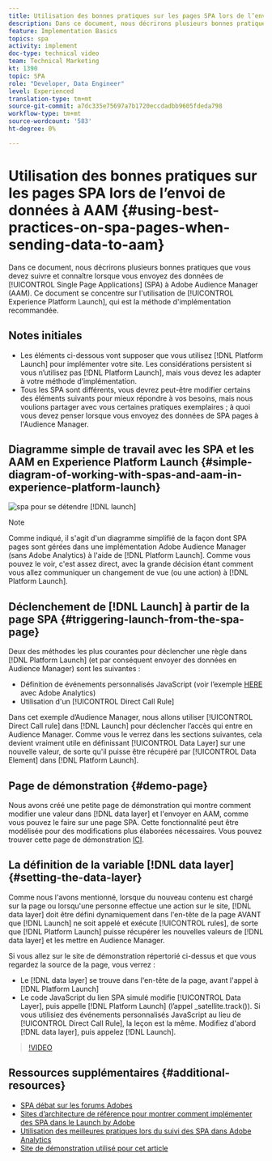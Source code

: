 ```yaml
---
title: Utilisation des bonnes pratiques sur les pages SPA lors de l’envoi de données à AAM
description: Dans ce document, nous décrirons plusieurs bonnes pratiques que vous devez suivre et dont vous devez tenir compte lorsque vous envoyez des données d’applications d’une seule page (SPA) à Adobe Audience Manager (AAM). Ce document se concentrera sur l’utilisation du Launch by Adobe, qui est la méthode d’implémentation recommandée.
feature: Implementation Basics
topics: spa
activity: implement
doc-type: technical video
team: Technical Marketing
kt: 1390
topic: SPA
role: "Developer, Data Engineer"
level: Experienced
translation-type: tm+mt
source-git-commit: a7dc335e75697a7b1720eccdadbb9605fdeda798
workflow-type: tm+mt
source-wordcount: '583'
ht-degree: 0%

---
```



# Utilisation des bonnes pratiques sur les pages SPA lors de l’envoi de données à AAM {#using-best-practices-on-spa-pages-when-sending-data-to-aam}

Dans ce document, nous décrirons plusieurs bonnes pratiques que vous devez suivre et connaître lorsque vous envoyez des données de [!UICONTROL Single Page Applications] (SPA) à Adobe Audience Manager (AAM). Ce document se concentre sur l&#39;utilisation de [!UICONTROL Experience Platform Launch], qui est la méthode d&#39;implémentation recommandée.

## Notes initiales

* Les éléments ci-dessous vont supposer que vous utilisez [!DNL Platform Launch] pour implémenter votre site. Les considérations persistent si vous n’utilisez pas [!DNL Platform Launch], mais vous devez les adapter à votre méthode d’implémentation.
* Tous les SPA sont différents, vous devrez peut-être modifier certains des éléments suivants pour mieux répondre à vos besoins, mais nous voulions partager avec vous certaines pratiques exemplaires ; à quoi vous devez penser lorsque vous envoyez des données de SPA pages à l&#39;Audience Manager.

## Diagramme simple de travail avec les SPA et les AAM en Experience Platform Launch {#simple-diagram-of-working-with-spas-and-aam-in-experience-platform-launch}

![spa pour se détendre  [!DNL launch]](assets/spa_for_aam_in_launch.png)

>[!NOTE]
>Comme indiqué, il s&#39;agit d&#39;un diagramme simplifié de la façon dont SPA pages sont gérées dans une implémentation Adobe Audience Manager (sans Adobe Analytics) à l&#39;aide de [!DNL Platform Launch]. Comme vous pouvez le voir, c&#39;est assez direct, avec la grande décision étant comment vous allez communiquer un changement de vue (ou une action) à [!DNL Platform Launch].

## Déclenchement de [!DNL Launch] à partir de la page SPA {#triggering-launch-from-the-spa-page}

Deux des méthodes les plus courantes pour déclencher une règle dans [!DNL Platform Launch] (et par conséquent envoyer des données en Audience Manager) sont les suivantes :

* Définition de événements personnalisés JavaScript (voir l’exemple [HERE](https://helpx.adobe.com/analytics/kt/using/spa-analytics-best-practices-feature-video-use.html) avec Adobe Analytics)
* Utilisation d&#39;un [!UICONTROL Direct Call Rule]

Dans cet exemple d’Audience Manager, nous allons utiliser [!UICONTROL Direct Call rule] dans [!DNL Launch] pour déclencher l’accès qui entre en Audience Manager. Comme vous le verrez dans les sections suivantes, cela devient vraiment utile en définissant [!UICONTROL Data Layer] sur une nouvelle valeur, de sorte qu&#39;il puisse être récupéré par [!UICONTROL Data Element] dans [!DNL Platform Launch].

## Page de démonstration {#demo-page}

Nous avons créé une petite page de démonstration qui montre comment modifier une valeur dans [!DNL data layer] et l&#39;envoyer en AAM, comme vous pouvez le faire sur une page SPA. Cette fonctionnalité peut être modélisée pour des modifications plus élaborées nécessaires. Vous pouvez trouver cette page de démonstration [ICI](https://aam.enablementadobe.com/SPA-Launch.html).

## La définition de la variable [!DNL data layer] {#setting-the-data-layer}

Comme nous l&#39;avons mentionné, lorsque du nouveau contenu est chargé sur la page ou lorsqu&#39;une personne effectue une action sur le site, [!DNL data layer] doit être défini dynamiquement dans l&#39;en-tête de la page AVANT que [!DNL Launch] ne soit appelé et exécute [!UICONTROL rules], de sorte que [!DNL Platform Launch] puisse récupérer les nouvelles valeurs de [!DNL data layer] et les mettre en Audience Manager.

Si vous allez sur le site de démonstration répertorié ci-dessus et que vous regardez la source de la page, vous verrez :

* Le [!DNL data layer] se trouve dans l&#39;en-tête de la page, avant l&#39;appel à [!DNL Platform Launch]
* Le code JavaScript du lien SPA simulé modifie [!UICONTROL Data Layer], puis appelle [!DNL Platform Launch] (l’appel _satellite.track()). Si vous utilisiez des événements personnalisés JavaScript au lieu de [!UICONTROL Direct Call Rule], la leçon est la même. Modifiez d&#39;abord [!DNL data layer], puis appelez [!DNL Launch].

>[!VIDEO](https://video.tv.adobe.com/v/23322/?quality=12)

## Ressources supplémentaires {#additional-resources}

* [SPA débat sur les forums Adobes](https://forums.adobe.com/thread/2451022)
* [Sites d’architecture de référence pour montrer comment implémenter des SPA dans le Launch by Adobe](https://helpx.adobe.com/experience-manager/kt/integration/using/launch-reference-architecture-SPA-tutorial-implement.html)
* [Utilisation des meilleures pratiques lors du suivi des SPA dans Adobe Analytics](https://helpx.adobe.com/analytics/kt/using/spa-analytics-best-practices-feature-video-use.html)
* [Site de démonstration utilisé pour cet article](https://aam.enablementadobe.com/SPA-Launch.html)
